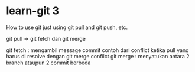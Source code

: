 # learn-git 3

How to use git 
just using git pull and git push, etc.

git pull => git fetch dan git merge

git fetch : mengambil message commit
contoh dari conflict ketika pull yang harus di resolve dengan git merge confilct
git merge : menyatukan antara 2 branch ataupun 2 commit berbeda
